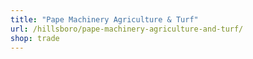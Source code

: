 ```yaml
---
title: "Pape Machinery Agriculture & Turf"
url: /hillsboro/pape-machinery-agriculture-and-turf/
shop: trade
---
```

